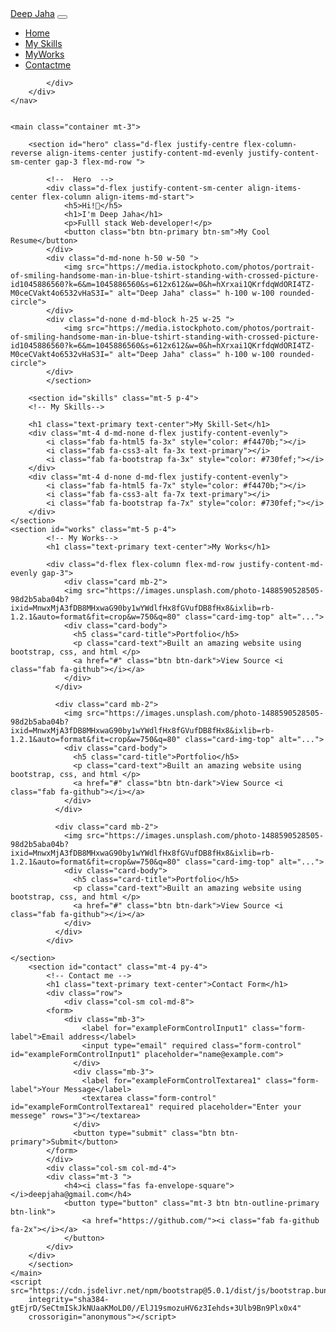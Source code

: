 <!DOCTYPE html>
<html lang="en">

<head>
    <meta charset="UTF-8">
    <meta http-equiv="X-UA-Compatible" content="IE=edge">
    <meta name="viewport" content="width=device-width, initial-scale=1.0">
    <title>Portfolio</title>
    <link href="https://cdn.jsdelivr.net/npm/bootstrap@5.0.1/dist/css/bootstrap.min.css" rel="stylesheet"
        integrity="sha384-+0n0xVW2eSR5OomGNYDnhzAbDsOXxcvSN1TPprVMTNDbiYZCxYbOOl7+AMvyTG2x" crossorigin="anonymous">
        <link rel="stylesheet" href="https://cdnjs.cloudflare.com/ajax/libs/font-awesome/5.15.3/css/all.min.css" integrity="sha512-iBBXm8fW90+nuLcSKlbmrPcLa0OT92xO1BIsZ+ywDWZCvqsWgccV3gFoRBv0z+8dLJgyAHIhR35VZc2oM/gI1w==" crossorigin="anonymous" referrerpolicy="no-referrer" />
</head>

<body>
    <!-- Navbar  -->
    <nav class="navbar sticky-top navbar-expand-lg navbar-dark bg-primary ">
        <div class="container-fluid">
            <a class="navbar-brand" href="#">Deep Jaha</a>
            <button class="navbar-toggler" type="button" data-bs-toggle="collapse"
                data-bs-target="#navbarSupportedContent" aria-controls="navbarSupportedContent" aria-expanded="false"
                aria-label="Toggle navigation">
                <span class="navbar-toggler-icon"></span>
            </button>
            <div class="collapse navbar-collapse" id="navbarSupportedContent">
                <ul class="navbar-nav ms-auto mb-2 mb-lg-0">
                    <li class="nav-item">
                        <a class="nav-link active" aria-current="page" href="#hero">Home</a>
                    </li>
                    <li class="nav-item">
                        <a class="nav-link active" aria-current="page" href="#skills">My Skills</a>
                    </li>
                    <li class="nav-item">
                        <a class="nav-link active" aria-current="page" href="#works">MyWorks</a>
                    </li>
                    <li class="nav-item">
                        <a class="nav-link active" aria-current="page" href="#contact">Contactme</a>
                    </li>
                </ul>

            </div>
        </div>
    </nav>


    <main class="container mt-3">

        <section id="hero" class="d-flex justify-centre flex-column-reverse align-items-center justify-content-md-evenly justify-content-sm-center gap-3 flex-md-row ">

            <!--  Hero  -->
            <div class="d-flex justify-content-sm-center align-items-center flex-column align-items-md-start">
                <h5>Hi!👋</h5>
                <h1>I'm Deep Jaha</h1>
                <p>Fulll stack Web-developer!</p>
                <button class="btn btn-primary btn-sm">My Cool Resume</button>
            </div>
            <div class="d-md-none h-50 w-50 ">
                <img src="https://media.istockphoto.com/photos/portrait-of-smiling-handsome-man-in-blue-tshirt-standing-with-crossed-picture-id1045886560?k=6&m=1045886560&s=612x612&w=0&h=hXrxai1QKrfdqWdORI4TZ-M0ceCVakt4o6532vHaS3I=" alt="Deep Jaha" class=" h-100 w-100 rounded-circle">
            </div>
            <div class="d-none d-md-block h-25 w-25 ">
                <img src="https://media.istockphoto.com/photos/portrait-of-smiling-handsome-man-in-blue-tshirt-standing-with-crossed-picture-id1045886560?k=6&m=1045886560&s=612x612&w=0&h=hXrxai1QKrfdqWdORI4TZ-M0ceCVakt4o6532vHaS3I=" alt="Deep Jaha" class=" h-100 w-100 rounded-circle">
            </div>
            </section>

        <section id="skills" class="mt-5 p-4">
        <!-- My Skills-->

        <h1 class="text-primary text-center">My Skill-Set</h1>
        <div class="mt-4 d-md-none d-flex justify-content-evenly">
            <i class="fab fa-html5 fa-3x" style="color: #f4470b;"></i>
            <i class="fab fa-css3-alt fa-3x text-primary"></i>
            <i class="fab fa-bootstrap fa-3x" style="color: #730fef;"></i>
        </div>
        <div class="mt-4 d-none d-md-flex justify-content-evenly">
            <i class="fab fa-html5 fa-7x" style="color: #f4470b;"></i>
            <i class="fab fa-css3-alt fa-7x text-primary"></i>
            <i class="fab fa-bootstrap fa-7x" style="color: #730fef;"></i>
        </div>
    </section>
    <section id="works" class="mt-5 p-4">
            <!-- My Works-->
            <h1 class="text-primary text-center">My Works</h1>
            
            <div class="d-flex flex-column flex-md-row justify-content-md-evenly gap-3">  
                <div class="card mb-2">
                <img src="https://images.unsplash.com/photo-1488590528505-98d2b5aba04b?ixid=MnwxMjA3fDB8MHxwaG90by1wYWdlfHx8fGVufDB8fHx8&ixlib=rb-1.2.1&auto=format&fit=crop&w=750&q=80" class="card-img-top" alt="...">
                <div class="card-body">
                  <h5 class="card-title">Portfolio</h5>
                  <p class="card-text">Built an amazing website using bootstrap, css, and html </p>
                  <a href="#" class="btn btn-dark">View Source <i class="fab fa-github"></i></a>
                </div>
              </div> 

              <div class="card mb-2">
                <img src="https://images.unsplash.com/photo-1488590528505-98d2b5aba04b?ixid=MnwxMjA3fDB8MHxwaG90by1wYWdlfHx8fGVufDB8fHx8&ixlib=rb-1.2.1&auto=format&fit=crop&w=750&q=80" class="card-img-top" alt="...">
                <div class="card-body">
                  <h5 class="card-title">Portfolio</h5>
                  <p class="card-text">Built an amazing website using bootstrap, css, and html </p>
                  <a href="#" class="btn btn-dark">View Source <i class="fab fa-github"></i></a>
                </div>
              </div> 

              <div class="card mb-2">
                <img src="https://images.unsplash.com/photo-1488590528505-98d2b5aba04b?ixid=MnwxMjA3fDB8MHxwaG90by1wYWdlfHx8fGVufDB8fHx8&ixlib=rb-1.2.1&auto=format&fit=crop&w=750&q=80" class="card-img-top" alt="...">
                <div class="card-body">
                  <h5 class="card-title">Portfolio</h5>
                  <p class="card-text">Built an amazing website using bootstrap, css, and html </p>
                  <a href="#" class="btn btn-dark">View Source <i class="fab fa-github"></i></a>
                </div>
              </div>
            </div> 

    </section>
        <section id="contact" class="mt-4 py-4">
            <!-- Contact me -->
            <h1 class="text-primary text-center">Contact Form</h1>
            <div class="row">
                <div class="col-sm col-md-8">
            <form>
                <div class="mb-3">
                    <label for="exampleFormControlInput1" class="form-label">Email address</label>
                    <input type="email" required class="form-control" id="exampleFormControlInput1" placeholder="name@example.com">
                  </div>
                  <div class="mb-3">
                    <label for="exampleFormControlTextarea1" class="form-label">Your Message</label>
                    <textarea class="form-control" id="exampleFormControlTextarea1" required placeholder="Enter your messege" rows="3"></textarea>
                  </div>
                  <button type="submit" class="btn btn-primary">Submit</button>
            </form>
            </div>
            <div class="col-sm col-md-4">
            <div class="mt-3 ">
                <h4><i class="fas fa-envelope-square"></i>deepjaha@gmail.com</h4>
                <button type="button" class="mt-3 btn btn-outline-primary btn-link">
                    <a href="https://github.com/"><i class="fab fa-github fa-2x"></i></a>
                </button>
            </div>
        </div>
        </section>
    </main>
    <script src="https://cdn.jsdelivr.net/npm/bootstrap@5.0.1/dist/js/bootstrap.bundle.min.js"
        integrity="sha384-gtEjrD/SeCtmISkJkNUaaKMoLD0//ElJ19smozuHV6z3Iehds+3Ulb9Bn9Plx0x4"
        crossorigin="anonymous"></script>
</body>

</html>
